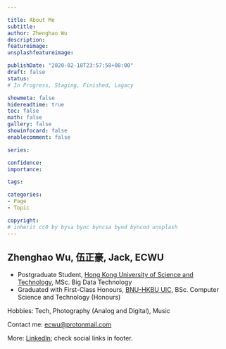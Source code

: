 ```yaml
---

title: About Me
subtitle: 
author: Zhenghao Wu
description: 
featureimage: 
unsplashfeatureimage: 

publishDate: "2020-02-18T23:57:58+08:00"
draft: false
status: 
# In Progress, Staging, Finished, Lagacy

showmeta: false
hidereadtime: true
toc: false
math: false
gallery: false
showinfocard: false
enablecomment: false

series: 

confidence: 
importance: 

tags:

categories:
- Page
- Topic

copyright: 
# inherit cc0 by bysa bync byncsa bynd byncnd unsplash
---
```


## Zhenghao Wu, 伍正豪, Jack, ECWU
- Postgraduate Student, [Hong Kong University of Science and Technology](https://hkust.edu.hk/), MSc. Big Data Technology
- Graduated with First-Class Honours, [BNU-HKBU UIC](https://uic.edu.cn/), BSc. Computer Science and Technology (Honours)

Hobbies: Tech, Photography (Analog and Digital), Music

Contact me: ecwu@protonmail.com

More: [LinkedIn](https://www.linkedin.com/in/zhenghaowu/); check social links in footer.